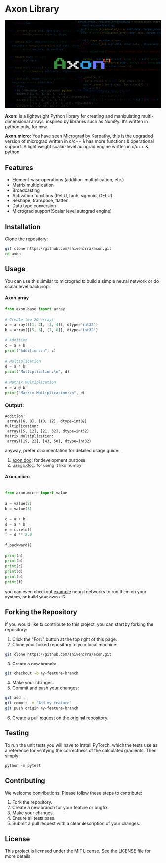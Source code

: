 # Axon Library

![axonlogo.png](https://github.com/shivendrra/axon/blob/main/logo.png)

**Axon:** is a lightweight Python library for creating and manipulating multi-dimensional arrays, inspired by libraries such as NumPy. It's written in python only, for now.

**Axon.micro:** You have seen [Micrograd](https://github.com/karpathy/micrograd) by Karpathy, this is the upgraded version of micrograd written in c/c++ & has more functions & operational support. A light weight scalar-level autograd engine written in c/c++ & python

## Features

- Element-wise operations (addition, multiplication, etc.)
- Matrix multiplication
- Broadcasting
- Activation functions (ReLU, tanh, sigmoid, GELU)
- Reshape, transpose, flatten
- Data type conversion
- Micrograd support(Scalar level autograd engine)

## Installation

Clone the repository:

```bash
git clone https://github.com/shivendrra/axon.git
cd axon
```

## Usage

You can use this similar to micrograd to build a simple neural network or do scalar level backprop.


#### Axon.array

```python
from axon.base import array

# Create two 2D arrays
a = array([[1, 2], [3, 4]], dtype='int32')
b = array([[5, 6], [7, 8]], dtype='int32')

# Addition
c = a + b
print("Addition:\n", c)

# Multiplication
d = a * b
print("Multiplication:\n", d)

# Matrix Multiplication
e = a @ b
print("Matrix Multiplication:\n", e)
```

### Output:

```
Addition:
 array([6, 8], [10, 12], dtype=int32)
Multiplication:
 array([5, 12], [21, 32], dtype=int32)
Matrix Multiplication:
 array([19, 22], [43, 50], dtype=int32)
```

anyway, prefer documentation for detailed usage guide:

1. [axon.doc](https://github.com/shivendrra/axon/blob/main/docs/axon.md): for development purpose
2. [usage.doc](https://github.com/shivendrra/axon/blob/main/docs/usage.md): for using it like numpy

#### Axon.micro
```python

from axon.micro import value

a = value(2)
b = value(3)

c = a + b
d = a * b
e = c.relu()
f = d ** 2.0

f.backward()

print(a)
print(b)
print(c)
print(d)
print(e)
print(f)
```

you can even checkout [example](https://github.com/shivendrra/axon/tree/main/examples) neural networks to run them on your system, or build your own :-D.

## Forking the Repository

If you would like to contribute to this project, you can start by forking the repository:

1. Click the "Fork" button at the top right of this page.
2. Clone your forked repository to your local machine:

```bash
git clone https://github.com/shivendrra/axon.git
```

3. Create a new branch:

```bash
git checkout -b my-feature-branch
```

4. Make your changes.
5. Commit and push your changes:

```bash
git add .
git commit -m "Add my feature"
git push origin my-feature-branch
```

6. Create a pull request on the original repository.

## Testing

To run the unit tests you will have to install PyTorch, which the tests use as a reference for verifying the correctness of the calculated gradients. Then simply:

```shell
python -m pytest
```

## Contributing

We welcome contributions! Please follow these steps to contribute:

1. Fork the repository.
2. Create a new branch for your feature or bugfix.
3. Make your changes.
4. Ensure all tests pass.
5. Submit a pull request with a clear description of your changes.

## License

This project is licensed under the MIT License. See the [LICENSE](LICENSE) file for more details.
